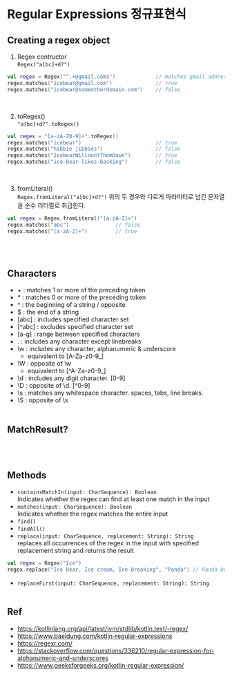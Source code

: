 # Regular Expressions 정규표현식 

## Creating a regex object
1. Regex contructor   
`Regex("a[bc]+d?")`

```Kotlin
val regex = Regex("^.+@gmail.com$")             // matches gmail address 
regex.matches("icebear@gmail.com")              // true
regex.matches("icebear@someotherdomain.com")    // false
```    
<br/>

2. toRegex()  
`"a[bc]+d?".toRegex()`

```Kotlin
val regex = "[a-zA-Z0-9]+".toRegex()
regex.matches("icebear")                        // true
regex.matches("hibbie jibbies")                 // false
regex.matches("IcebearWillHuntThemDown")        // true
regex.matches("ice-bear-likes-basking")         // false
```
<br/>

3. fromLiteral()  
`Regex.fromLiteral("a[bc]+d?")` 위의 두 경우와 다르게 파라미터로 넘긴 문자열을 순수 리터럴로 취급한다.  

```Kotlin
val regex = Regex.fromLiteral("[a-zA-Z]+")
regex.matches("abc")               // false
regex.matches("[a-zA-Z]+")         // true
```
</br></br>

## Characters
- \+ : matches 1 or more of the preceding token
- \* : matches 0 or more of the preceding token
- ^ : the beginning of a string / opposite
- $ : the end of a string
- [abc] : includes specified character set
- [^abc] : excludes specified character set
- [a-g] : range between specified characters
- . : includes any character except linebreaks
- \w : includes any character, alphanumeric & underscore
    + equivalent to [A-Za-z0-9_]
- \W : opposite of \w
    + equivalent to [^A-Za-z0-9_]
- \d : includes any digit character. [0-9]
- \D : opposite of \d. [^0-9]
- \s : matches any whitespace character. spaces, tabs, line breaks.
- \S : opposite of \s
</br></br>

## MatchResult?
<br/><br/>

## Methods
- `containsMatchIn(input: CharSequence): Boolean`  
Indicates whether the regex can find at least one match in the input
- `matches(input: CharSequence): Boolean`    
Indicates whether the regex matches the entire input
- `find()`
- `findAll()`
- `replace(input: CharSequence, replacement: String): String`  
replaces all occurrences of the regex in the input with specified replacement string and returns the result
```Kotlin
val regex = Regex("Ice")
regex.replace("Ice bear, Ice cream, Ice breaking", "Panda") // Panda bear, Panda cream, Panda breaking
```
- `replaceFirst(input: CharSequence, replacement: String): String`
<br/><br/>

## Ref
- https://kotlinlang.org/api/latest/jvm/stdlib/kotlin.text/-regex/
- https://www.baeldung.com/kotlin-regular-expressions
- https://regexr.com/
- https://stackoverflow.com/questions/336210/regular-expression-for-alphanumeric-and-underscores
- https://www.geeksforgeeks.org/kotlin-regular-expression/
